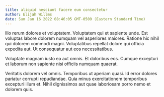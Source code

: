 ```yaml
---
title: aliquid nesciunt facere eum consectetur
author: Elijah Willms
date: Sun Jan 16 2022 08:46:05 GMT-0500 (Eastern Standard Time)
---
```

Illo rerum dolores et voluptatem. Voluptatem qui et sapiente unde. Est voluptas labore dolorem numquam vel asperiores maiores. Ratione hic nihil qui dolorem commodi magni. Voluptatibus repellat dolore qui officia expedita aut. Ut consequatur aut eos necessitatibus.

 Voluptate magnam iusto ea aut omnis. Et doloribus eos. Cumque excepturi et laborum non sapiente nisi officiis numquam quaerat.

 Veritatis dolorem vel omnis. Temporibus ut aperiam quasi. Id error dolores pariatur corrupti repudiandae. Quia minus exercitationem temporibus excepturi illum et. Nihil dignissimos aut quae laboriosam porro nemo et dolorem quis.